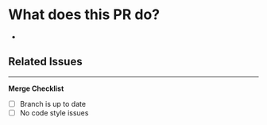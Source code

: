 # What does this PR do?
- 

**Related Issues**
- 

---
**Merge Checklist**
- [ ] Branch is up to date
- [ ] No code style issues
